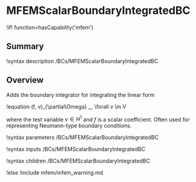 # MFEMScalarBoundaryIntegratedBC

!if! function=hasCapability('mfem')

## Summary

!syntax description /BCs/MFEMScalarBoundaryIntegratedBC

## Overview

Adds the boundary integrator for integrating the linear form

!equation
(f, v)_{\partial\Omega} \,\,\, \forall v \in V

where the test variable $v \in H^1$ and $f$ is a scalar coefficient. Often used for representing
Neumann-type boundary conditions.

!syntax parameters /BCs/MFEMScalarBoundaryIntegratedBC

!syntax inputs /BCs/MFEMScalarBoundaryIntegratedBC

!syntax children /BCs/MFEMScalarBoundaryIntegratedBC

!else
!include mfem/mfem_warning.md
